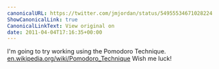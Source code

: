 ```yaml
---
canonicalURL: https://twitter.com/jmjordan/status/54955534671028224
ShowCanonicalLink: true
CanonicalLinkText: View original on
date: 2011-04-04T17:16:35+00:00
---
```

I'm going to try working using the Pomodoro Technique. [en.wikipedia.org/wiki/Pomodoro_Technique](http://en.wikipedia.org/wiki/Pomodoro_Technique) Wish me luck!